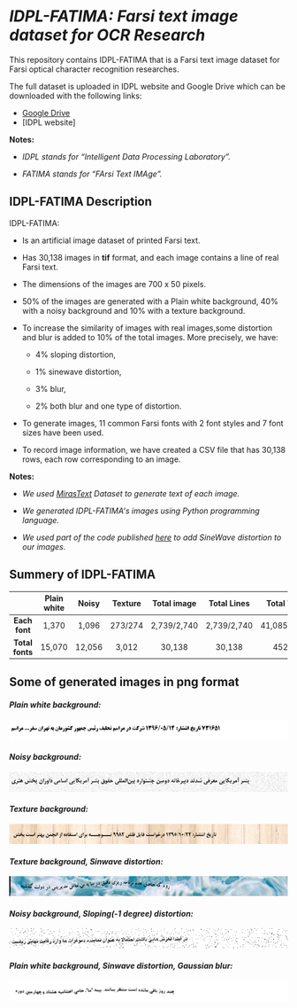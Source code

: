 # *IDPL-FATIMA: Farsi text image dataset for OCR Research*
This repository contains IDPL-FATIMA that is a Farsi text image dataset for Farsi optical character recognition researches.

The full dataset is uploaded in IDPL website and Google Drive which can be downloaded with the following links:

 + [Google Drive](https://drive.google.com/drive/folders/1Nhvs5WFQH-EAVK0zk8YyyJnSMdvYJJhw?usp=sharing)
 + [IDPL website]
 
**Notes:**
 + *IDPL stands for “Intelligent Data Processing Laboratory”.*

 + *FATIMA stands for “FArsi Text IMAge”.*

## IDPL-FATIMA Description
IDPL-FATIMA:
+ Is an artificial image dataset of printed Farsi text.

+ Has 30,138 images in **tif** format, and each image contains a line of real Farsi text.

+ The dimensions of the images are 700 x 50 pixels.

+ 50% of the images are generated with a Plain white background, 40% with a noisy background and 10% with a texture background.
 
+ To increase the similarity of images with real images,some distortion and blur is added to 10% of the total images. More precisely, we have:
  + 4% sloping distortion,
  
  + 1% sinewave distortion,
 
  + 3% blur,
  
  + 2% both blur and one type of distortion.
  
+ To generate images, 11 common Farsi fonts with 2 font styles and 7 font sizes have been used.

+ To record image information, we have created a CSV file that has 30,138 rows, each row corresponding to an image.
 
**Notes:**

 + *We used [MirasText](https://github.com/miras-tech/MirasText/tree/master/MirasText) Dataset to generate text of each image.*

 + *We generated IDPL-FATIMA's images using Python programming language.*

 + *We used part of the code published [here](https://github.com/Belval/TextRecognitionDataGenerator) to add SineWave distortion to our images.*

## Summery of IDPL-FATIMA
| | **Plain white** | **Noisy** | **Texture** | **Total image**| **Total Lines** | **Total Words** |
:-:|:-:|:-:|:-:|:-:|:-:|:-:
| **Each font** | 1,370 | 1,096 | 273/274 | 2,739/2,740 | 2,739/2,740 | 41,085/41,100 |
| **Total fonts** | 15,070 | 12,056 | 3,012 | 30,138 | 30,138 | 452,070 |

## Some of generated images in png format
#### *Plain white background:*
![](images/16475.png)
#### *Noisy background:*
![](images/08252.png)
#### *Texture background:*
![](images/08230.png)
#### *Texture background, Sinwave distortion:*
![](images/05044.png)
#### *Noisy background, Sloping(-1 degree) distortion:*
![](images/21991.png)
#### *Plain white background, Sinwave distortion, Gaussian blur:*
![](images/14770.png)
